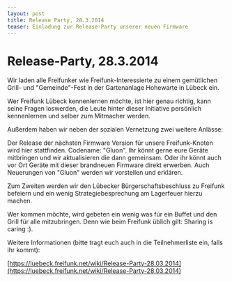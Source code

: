 ```yaml
---
layout: post
title: Release Party, 28.3.2014
teaser: Einladung zur Release-Party unserer neuen Firmware
---
```


# Release-Party, 28.3.2014

Wir laden alle Freifunker wie Freifunk-Interessierte zu einem gemütlichen
Grill- und "Gemeinde"-Fest in der Gartenanlage Hohewarte in Lübeck
ein.

Wer Freifunk Lübeck kennenlernen möchte, ist hier genau richtig, kann
seine Fragen loswerden, die Leute hinter dieser Initiative persönlich
kennenlernen und selber zum Mitmacher werden.

Außerdem haben wir neben der sozialen Vernetzung zwei weitere Anlässe:

Der Release der nächsten Firmware Version für unsere Freifunk-Knoten wird
hier stattfinden. Codename: "Gluon". Ihr könnt gerne eure Geräte mitbringen
und wir aktualisieren die dann gemeinsam. Oder ihr könnt auch vor Ort Geräte 
mit dieser brandneuen Firmware direkt erwerben. Auch Neuerungen
von "Gluon" werden wir vorstellen und erklären.

Zum Zweiten werden wir den Lübecker Bürgerschaftsbeschluss zu Freifunk
befeiern und ein wenig Strategiebesprechung am Lagerfeuer hierzu
machen.


Wer kommen möchte, wird gebeten ein wenig was für ein Buffet und den Grill
für alle mitzubringen. Denn wie beim Freifunk üblich gilt: Sharing is caring :).

Weitere Informationen (bitte tragt euch auch in die Teilnehmerliste
ein, falls ihr kommt):

[https://luebeck.freifunk.net/wiki/Release-Party-28.03.2014](https://luebeck.freifunk.net/wiki/Release-Party-28.03.2014)

